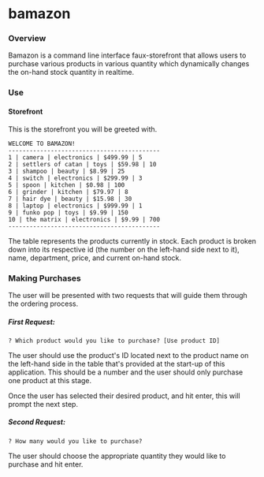 # bamazon

### Overview
Bamazon is a command line interface faux-storefront that allows users to purchase various products in various quantity which dynamically changes the on-hand stock quantity in realtime.

### Use

#### Storefront
This is the storefront you will be greeted with.
```
WELCOME TO BAMAZON!
-------------------------------------------
1 | camera | electronics | $499.99 | 5
2 | settlers of catan | toys | $59.98 | 10
3 | shampoo | beauty | $8.99 | 25
4 | switch | electronics | $299.99 | 3
5 | spoon | kitchen | $0.98 | 100
6 | grinder | kitchen | $79.97 | 8
7 | hair dye | beauty | $15.98 | 30
8 | laptop | electronics | $999.99 | 1
9 | funko pop | toys | $9.99 | 150
10 | the matrix | electronics | $9.99 | 700
-------------------------------------------
```

The table represents the products currently in stock. Each product is broken down into its respective id (the number on the left-hand side next to it), name, department, price, and current on-hand stock.

### Making Purchases
The user will be presented with two requests that will guide them through the ordering process.

##### First Request:
```
? Which product would you like to purchase? [Use product ID]
```
The user should use the product's ID located next to the product name on the left-hand side in the table that's provided at the start-up of this application. This should be a number and the user should only purchase one product at this stage.

Once the user has selected their desired product, and hit enter, this will prompt the next step.

##### Second Request: 
```
? How many would you like to purchase?
```
The user should choose the appropriate quantity they would like to purchase and hit enter.

